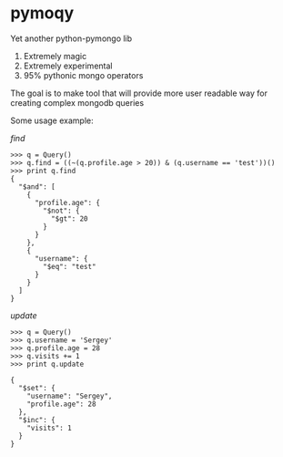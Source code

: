 pymoqy
======

Yet another python-pymongo lib

1. Extremely magic
2. Extremely experimental
3. 95% pythonic mongo operators

The goal is to make tool that will provide more user readable way for creating complex mongodb queries

Some usage example:

*find*
```
>>> q = Query()
>>> q.find = ((~(q.profile.age > 20)) & (q.username == 'test'))()
>>> print q.find
{
  "$and": [
    {
      "profile.age": {
        "$not": {
          "$gt": 20
        }
      }
    },
    {
      "username": {
        "$eq": "test"
      }
    }
  ]
}
```

*update*
```
>>> q = Query()
>>> q.username = 'Sergey'
>>> q.profile.age = 28
>>> q.visits += 1
>>> print q.update

{
  "$set": {
    "username": "Sergey",
    "profile.age": 28
  },
  "$inc": {
    "visits": 1
  }
}
```